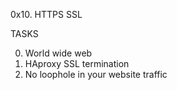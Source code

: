0x10. HTTPS SSL

TASKS

0. World wide web
1. HAproxy SSL termination
2. No loophole in your website traffic
